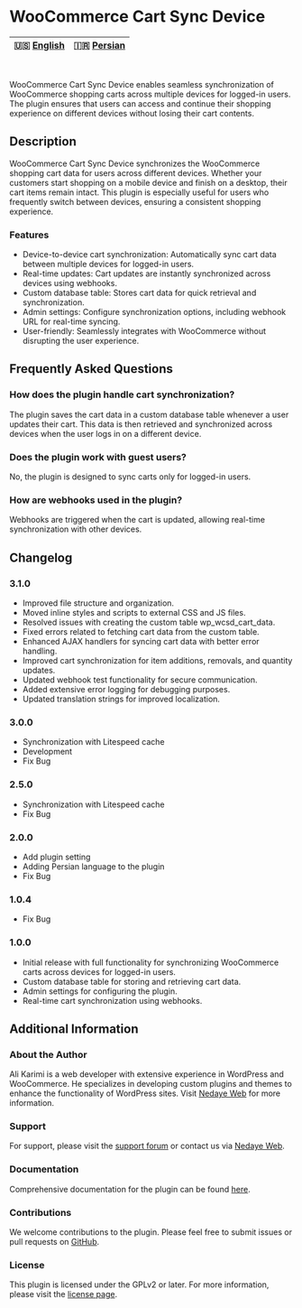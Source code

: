 # WooCommerce Cart Sync Device

| 🇺🇸 [English](README.md) | 🇮🇷 [Persian](README-FA.md) |
|--------------------------|----------------------------|
<br>

WooCommerce Cart Sync Device enables seamless synchronization of WooCommerce shopping carts across multiple devices for logged-in users. The plugin ensures that users can access and continue their shopping experience on different devices without losing their cart contents.

## Description

WooCommerce Cart Sync Device synchronizes the WooCommerce shopping cart data for users across different devices. Whether your customers start shopping on a mobile device and finish on a desktop, their cart items remain intact. This plugin is especially useful for users who frequently switch between devices, ensuring a consistent shopping experience.

### Features

- Device-to-device cart synchronization: Automatically sync cart data between multiple devices for logged-in users.
- Real-time updates: Cart updates are instantly synchronized across devices using webhooks.
- Custom database table: Stores cart data for quick retrieval and synchronization.
- Admin settings: Configure synchronization options, including webhook URL for real-time syncing.
- User-friendly: Seamlessly integrates with WooCommerce without disrupting the user experience.

## Frequently Asked Questions

### How does the plugin handle cart synchronization?

The plugin saves the cart data in a custom database table whenever a user updates their cart. This data is then retrieved and synchronized across devices when the user logs in on a different device.

### Does the plugin work with guest users?

No, the plugin is designed to sync carts only for logged-in users.

### How are webhooks used in the plugin?

Webhooks are triggered when the cart is updated, allowing real-time synchronization with other devices.

## Changelog

### 3.1.0
- Improved file structure and organization.
- Moved inline styles and scripts to external CSS and JS files.
- Resolved issues with creating the custom table wp_wcsd_cart_data.
- Fixed errors related to fetching cart data from the custom table.
- Enhanced AJAX handlers for syncing cart data with better error handling.
- Improved cart synchronization for item additions, removals, and quantity updates.
- Updated webhook test functionality for secure communication.
- Added extensive error logging for debugging purposes.
- Updated translation strings for improved localization.

### 3.0.0

- Synchronization with Litespeed cache
- Development
- Fix Bug

### 2.5.0

- Synchronization with Litespeed cache
- Fix Bug

### 2.0.0

- Add plugin setting
- Adding Persian language to the plugin
- Fix Bug

### 1.0.4

- Fix Bug

### 1.0.0

- Initial release with full functionality for synchronizing WooCommerce carts across devices for logged-in users.
- Custom database table for storing and retrieving cart data.
- Admin settings for configuring the plugin.
- Real-time cart synchronization using webhooks.

## Additional Information

### About the Author

Ali Karimi is a web developer with extensive experience in WordPress and WooCommerce. He specializes in developing custom plugins and themes to enhance the functionality of WordPress sites. Visit [Nedaye Web](https://nedayeweb.ir) for more information.

### Support

For support, please visit the [support forum](https://wordpress.org/support/plugin/WooCommerce-Cart-Sync-Device) or contact us via [Nedaye Web](https://nedayeweb.ir).

### Documentation

Comprehensive documentation for the plugin can be found [here](https://github.com/clonerdev/WooCommerce-Cart-Sync-Device).

### Contributions

We welcome contributions to the plugin. Please feel free to submit issues or pull requests on [GitHub](https://github.com/clonerdev/WooCommerce-Cart-Sync-Device).

### License

This plugin is licensed under the GPLv2 or later. For more information, please visit the [license page](https://www.gnu.org/licenses/gpl-2.0.html).
